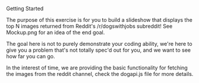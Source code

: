 Getting Started

The purpose of this exercise is for you to build a slideshow that displays the top N images returned from Reddit's /r/dogswithjobs subreddit! See Mockup.png for an idea of the end goal.

The goal here is not to purely demonstrate your coding ability, we're here to give you a problem that's not totally spec'd out for you, and we want to see how far you can go.

In the interest of time, we are providing the basic functionality for fetching the images from the reddit channel, check the dogapi.js file for more details.

